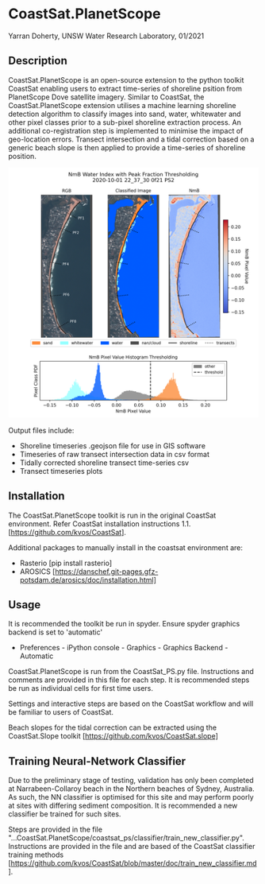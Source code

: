 # CoastSat.PlanetScope

Yarran Doherty, UNSW Water Research Laboratory, 01/2021

## **Description**

CoastSat.PlanetScope is an open-source extension to the python toolkit CoastSat enabling users to extract time-series of shoreline psition from PlanetScope Dove satellite imagery. Similar to CoastSat, the CoastSat.PlanetScope extension utilises a machine learning shoreline detection algorithm to classify images into sand, water, whitewater and other pixel classes prior to a sub-pixel shoreline extraction process. An additional co-registration step is implemented to minimise the impact of geo-location errors. Transect intersection and a tidal correction  based on a generic beach slope is then applied to provide a time-series of shoreline position. 

![](readme_files/extraction.png)

Output files include:
- Shoreline timeseries .geojson file for use in GIS software
- Timeseries of raw transect intersection data in csv format
- Tidally corrected shoreline transect time-series csv
- Transect timeseries plots

## **Installation**

The CoastSat.PlanetScope toolkit is run in the original CoastSat environment. Refer CoastSat installation instructions 1.1. [https://github.com/kvos/CoastSat]. 

Additional packages to manually install in the coastsat environment are:
- Rasterio [pip install rasterio]
- AROSICS [https://danschef.git-pages.gfz-potsdam.de/arosics/doc/installation.html]

## **Usage**

It is recommended the toolkit be run in spyder. Ensure spyder graphics backend is set to 'automatic'
- Preferences - iPython console - Graphics - Graphics Backend - Automatic

CoastSat.PlanetScope is run from the CoastSat_PS.py file. Instructions and comments are provided in this file for each step. It is recommended steps be run as individual cells for first time users. 

Settings and interactive steps are based on the CoastSat workflow and will be familiar to users of CoastSat. 

Beach slopes for the tidal correction can be extracted using the CoastSat.Slope toolkit [https://github.com/kvos/CoastSat.slope]

## **Training Neural-Network Classifier**

Due to the preliminary stage of testing, validation has only been completed at Narrabeen-Collaroy beach in the Northern beaches of Sydney, Australia. As such, the NN classifier is optimised for this site and may perform poorly at sites with differing sediment composition. It is recommended a new classifier be trained for such sites. 

Steps are provided in the file "...CoastSat.PlanetScope/coastsat_ps/classifier/train_new_classifier.py". Instructions are provided in the file and are based of the CoastSat classifier training methods [https://github.com/kvos/CoastSat/blob/master/doc/train_new_classifier.md]. 

